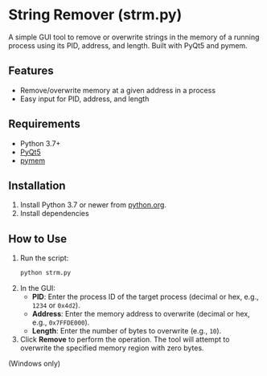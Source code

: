 # String Remover (strm.py)

A simple GUI tool to remove or overwrite strings in the memory of a running process using its PID, address, and length. Built with PyQt5 and pymem.

## Features
- Remove/overwrite memory at a given address in a process
- Easy input for PID, address, and length

## Requirements
- Python 3.7+
- [PyQt5](https://pypi.org/project/PyQt5/)
- [pymem](https://pypi.org/project/pymem/)

## Installation
1. Install Python 3.7 or newer from [python.org](https://www.python.org/downloads/).
2. Install dependencies

## How to Use
1. Run the script:
   ```bash
   python strm.py
   ```
2. In the GUI:
   - **PID**: Enter the process ID of the target process (decimal or hex, e.g., `1234` or `0x4d2`).
   - **Address**: Enter the memory address to overwrite (decimal or hex, e.g., `0x7FFDE000`).
   - **Length**: Enter the number of bytes to overwrite (e.g., `10`).
3. Click **Remove** to perform the operation. The tool will attempt to overwrite the specified memory region with zero bytes.

(Windows only)
